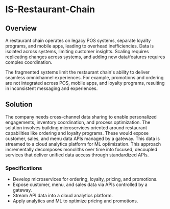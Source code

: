 # IS-Restaurant-Chain
## Overview

A restaurant chain operates on legacy POS systems, separate loyalty programs, and mobile apps, leading to overhead inefficiencies. Data is isolated across systems, limiting customer insights. Scaling requires replicating changes across systems, and adding new data/features requires complex coordination.

The fragmented systems limit the restaurant chain's ability to deliver seamless omnichannel experiences. For example, promotions and ordering are not integrated across POS, mobile apps, and loyalty programs, resulting in inconsistent messaging and experiences.

## Solution

The company needs cross-channel data sharing to enable personalized engagements, inventory coordination, and process optimization. The solution involves building microservices oriented around restaurant capabilities like ordering and loyalty programs. These would expose customer, sales, and menu data APIs managed by a gateway. This data is streamed to a cloud analytics platform for ML optimization. This approach incrementally decomposes monoliths over time into focused, decoupled services that deliver unified data access through standardized APIs.

### Specifications

- Develop microservices for ordering, loyalty, pricing, and promotions.
- Expose customer, menu, and sales data via APIs controlled by a gateway.
- Stream API data into a cloud analytics platform.
- Apply analytics and ML to optimize pricing and promotions.